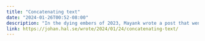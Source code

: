 ```yaml
---
title: "Concatenating text"
date: "2024-01-26T00:52-08:00"
description: "In the dying embers of 2023, Mayank wrote a post that went through the trials and tribulations of React Server Components. I read the article, eyes widening all the way through to the end until my face vaguely resembled a US electrical socket, and it ultimately left me feeling like, man, I’m glad I’m not doing React at the moment."
link: https://johan.hal.se/wrote/2024/01/24/concatenating-text/
---
```

